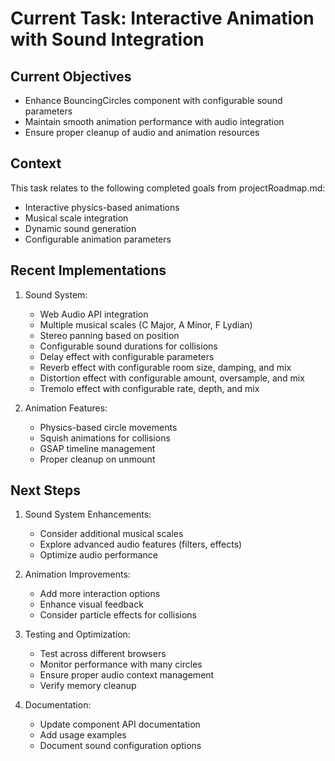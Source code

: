 # Current Task: Interactive Animation with Sound Integration

## Current Objectives
- Enhance BouncingCircles component with configurable sound parameters
- Maintain smooth animation performance with audio integration
- Ensure proper cleanup of audio and animation resources

## Context
This task relates to the following completed goals from projectRoadmap.md:
- Interactive physics-based animations
- Musical scale integration
- Dynamic sound generation
- Configurable animation parameters

## Recent Implementations
1. Sound System:
   - Web Audio API integration
   - Multiple musical scales (C Major, A Minor, F Lydian)
   - Stereo panning based on position
   - Configurable sound durations for collisions
   - Delay effect with configurable parameters
   - Reverb effect with configurable room size, damping, and mix
   - Distortion effect with configurable amount, oversample, and mix
   - Tremolo effect with configurable rate, depth, and mix

2. Animation Features:
   - Physics-based circle movements
   - Squish animations for collisions
   - GSAP timeline management
   - Proper cleanup on unmount

## Next Steps
1. Sound System Enhancements:
   - Consider additional musical scales
   - Explore advanced audio features (filters, effects)
   - Optimize audio performance

2. Animation Improvements:
   - Add more interaction options
   - Enhance visual feedback
   - Consider particle effects for collisions

3. Testing and Optimization:
   - Test across different browsers
   - Monitor performance with many circles
   - Ensure proper audio context management
   - Verify memory cleanup

4. Documentation:
   - Update component API documentation
   - Add usage examples
   - Document sound configuration options
